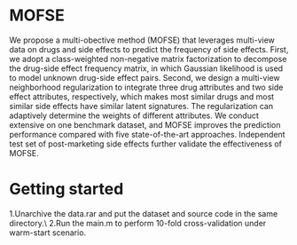 # MOFSE
We propose a multi-obective method (MOFSE) that leverages multi-view data on drugs and side effects to predict the frequency of side effects. First, we adopt a class-weighted non-negative matrix factorization to decompose the drug-side effect frequency matrix, in which Gaussian likelihood is used to model unknown drug-side effect pairs. Second, we design a multi-view neighborhood regularization to integrate three drug attributes and two side effect attributes, respectively, which makes most similar drugs and most similar side effects have similar latent signatures. The regularization can adaptively determine the weights of different attributes. We conduct extensive on one benchmark dataset, and MOFSE improves the prediction performance compared with five state-of-the-art approaches. Independent test set of post-marketing side effects further validate the effectiveness of MOFSE.
# Getting started
1.Unarchive the data.rar and put the dataset and source code in the same directory.\\
2.Run the main.m to perform 10-fold cross-validation under warm-start scenario.
